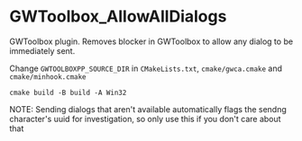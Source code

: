 # GWToolbox_AllowAllDialogs
GWToolbox plugin. Removes blocker in GWToolbox to allow any dialog to be immediately sent.

Change `GWTOOLBOXPP_SOURCE_DIR` in `CMakeLists.txt`, `cmake/gwca.cmake` and `cmake/minhook.cmake`

`cmake build -B build -A Win32`

NOTE: Sending dialogs that aren't available automatically flags the sendng character's uuid for investigation, so only use this if you don't care about that

